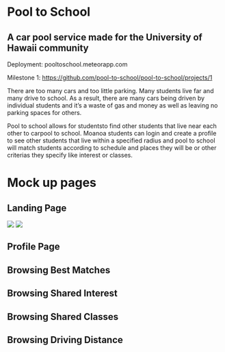 # Pool to School
## A car pool service made for the University of Hawaii community

Deployment: pooltoschool.meteorapp.com

Milestone 1: https://github.com/pool-to-school/pool-to-school/projects/1

There are too many cars and too little parking. Many students live far and many drive to school. As a result, there are many cars being driven by individual students and it’s a waste of gas and money as well as leaving no parking spaces for others.

Pool to school allows for studentsto find other students that live near each other to carpool to school. Moanoa students can login and create a profile to see other students that live within a specified radius and pool to school will match students according to schedule and places they will be or other criterias they specify like interest or classes.

# Mock up pages

## Landing Page
<img class="ui medium right floated image" src="../images/landing1.png">
<img class="ui medium right floated image" src="../images/landing2.png">

## Profile Page

## Browsing Best Matches

## Browsing Shared Interest

## Browsing Shared Classes

## Browsing Driving Distance

